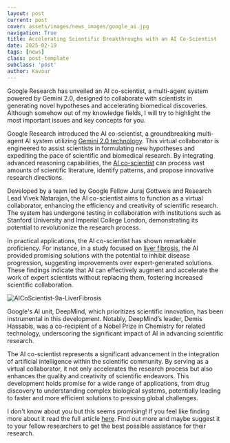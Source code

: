 ```yaml
---
layout: post
current: post
cover: assets/images/news_images/google_ai.jpg
navigation: True
title: Accelerating Scientific Breakthroughs with an AI Co-Scientist
date: 2025-02-19
tags: [news]
class: post-template
subclass: 'post'
author: Kavour
---
```


<p>Google Research has unveiled an AI co-scientist, a multi-agent system powered by Gemini 2.0, designed to collaborate with scientists in generating novel hypotheses and accelerating biomedical discoveries. Although somehow out of my knowledge fields, I will try to highlight the most important issues and key concepts for you.</p>
  
<p>Google Research introduced the AI co-scientist, a groundbreaking multi-agent AI system utilizing <a href='https://blog.google/technology/google-deepmind/google-gemini-ai-update-december-2024/'>Gemini 2.0 technology</a>. This virtual collaborator is engineered to assist scientists in formulating new hypotheses and expediting the pace of scientific and biomedical research. By integrating advanced reasoning capabilities, the <a href='https://storage.googleapis.com/coscientist_paper/ai_coscientist.pdf'>AI co-scientist</a> can process vast amounts of scientific literature, identify patterns, and propose innovative research directions.</p>
  
<p>Developed by a team led by Google Fellow Juraj Gottweis and Research Lead Vivek Natarajan, the AI co-scientist aims to function as a virtual collaborator, enhancing the efficiency and creativity of scientific research. The system has undergone testing in collaboration with institutions such as Stanford University and Imperial College London, demonstrating its potential to revolutionize the research process.</p>
  
<p>In practical applications, the AI co-scientist has shown remarkable proficiency. For instance, in a study focused on <a href='https://pmc.ncbi.nlm.nih.gov/articles/PMC546435/'>liver fibrosis</a>, the AI provided promising solutions with the potential to inhibit disease progression, suggesting improvements over expert-generated solutions. These findings indicate that AI can effectively augment and accelerate the work of expert scientists without replacing them, fostering increased scientific collaboration.</p>

<img src="https://storage.googleapis.com/gweb-research2023-media/images/AICoScientist-9a-LiverFibrosis.width-1250.png" alt="AICoScientist-9a-LiverFibrosis" loading="lazy">

<p>Google's AI unit, DeepMind, which prioritizes scientific innovation, has been instrumental in this development. Notably, DeepMind’s leader, Demis Hassabis, was a co-recipient of a Nobel Prize in Chemistry for related technology, underscoring the significant impact of AI in advancing scientific research.</p>
  
<p>The AI co-scientist represents a significant advancement in the integration of artificial intelligence within the scientific community. By serving as a virtual collaborator, it not only accelerates the research process but also enhances the quality and creativity of scientific endeavors. This development holds promise for a wide range of applications, from drug discovery to understanding complex biological systems, potentially leading to faster and more efficient solutions to pressing global challenges.</p>

<p> I don't know about you but this seems promising! If you feel like finding more about it read the full article <a href='https://research.google/blog/accelerating-scientific-breakthroughs-with-an-ai-co-scientist/'>here</a>. Find out more and maybe suggest it to your fellow researchers to get the best possible assistance for their research.</p>